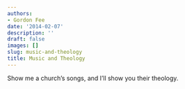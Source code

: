 ```yaml
---
authors:
- Gordon Fee
date: '2014-02-07'
description: ''
draft: false
images: []
slug: music-and-theology
title: Music and Theology
---
```


Show me a church’s songs, and I’ll show you their theology.